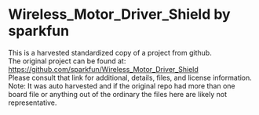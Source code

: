 
# Wireless_Motor_Driver_Shield by sparkfun  
This is a harvested standardized copy of a project from github.  
The original project can be found at:  
https://github.com/sparkfun/Wireless_Motor_Driver_Shield  
Please consult that link for additional, details, files, and license information.  
Note: It was auto harvested and if the original repo had more than one board file or anything out of the ordinary the files here are likely not representative.  
    